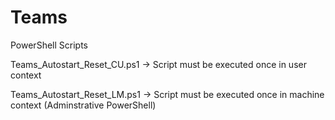 # Teams
PowerShell Scripts


Teams_Autostart_Reset_CU.ps1  ->  Script must be executed once in user context

Teams_Autostart_Reset_LM.ps1  ->  Script must be executed once in machine context (Adminstrative PowerShell)
